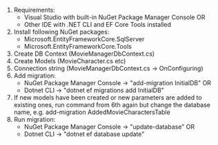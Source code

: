 ﻿1. Requirements:
   * Visual Studio with built-in NuGet Package Manager Console
   OR
   * Other IDE with .NET CLI and EF Core Tools installed
2. Install following NuGet packages:
   * Microsoft.EntityFrameworkCore.SqlServer
   * Microsoft.EntityFrameworkCore.Tools
3. Create DB Context (MovieManagerDbContext.cs)
4. Create Models (MovieCharacter.cs etc)
5. Connection string (MovieManagerDbContext.cs -> OnConfiguring)
6. Add migration: 
   * NuGet Package Manager Console -> "add-migration InitialDB"
   OR
   * Dotnet CLI -> "dotnet ef migrations add InitialDB"
7. If new models have been created or new parameters are added to existing ones, 
    run command from 6th again but change the database name, e.g. add-migration AddedMovieCharactersTable
8. Run migration:
   * NuGet Package Manager Console -> "update-database"
     OR
   * Dotnet CLI -> "dotnet ef database update"